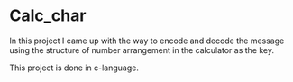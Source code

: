 # Calc_char
In this project I came up with the way to encode and decode the  message using the structure of number arrangement in the calculator as the key.

This project is done in c-language.
